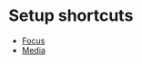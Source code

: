 # Setup shortcuts

- [Focus](https://www.icloud.com/shortcuts/65840b635c7d4073b4319c1ddabcdce5)
- [Media](https://www.icloud.com/shortcuts/fbf624065fd8456b98a1d3ac6dad77d6)
